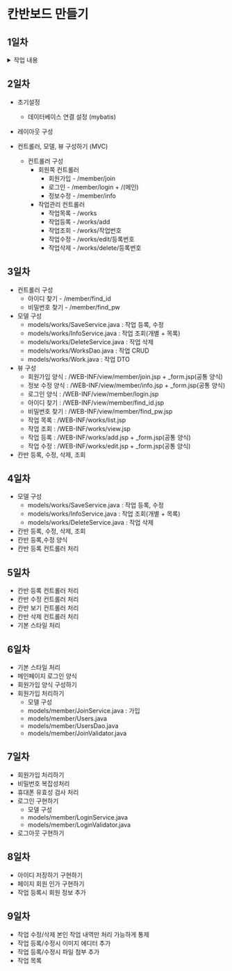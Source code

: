 # 칸반보드 만들기

## 1일차
<details>
    <summary>작업 내용</summary>
    1. 레이아웃 구성<br>
    2. 톰캣 서버 셋팅<br>
</details>

## 2일차

* 초기설정
    - 데이터베이스 연결 설정 (mybatis)

* 레이아웃 구성
* 컨트롤러, 모델, 뷰 구성하기 (MVC)
    - 컨트롤러 구성
      - 회원쪽 컨트롤러
        - 회원가입 - /member/join
        - 로그인 - /member/login + /(메인)
        - 정보수정 - /member/info
      - 작업관리 컨트롤러
        - 작업목록 - /works
        - 작업등록 - /works/add
        - 작업조회 - /works/작업번호
        - 작업수정 - /works/edit/등록번호
        - 작업삭제 - /works/delete/등록번호

## 3일차
* 컨트롤러 구성
  * 아이디 찾기 - /member/find_id
  * 비밀번호 찾기 - /member/find_pw
* 모델 구성
  * models/works/SaveService.java : 작업 등록, 수정
  * models/works/InfoService.java : 작업 조회(개별 + 목록)
  * models/works/DeleteService.java : 작업 삭제
  * models/works/WorksDao.java : 작업 CRUD
  * models/works/Work.java : 작업 DTO
* 뷰 구성
  * 회원가입 양식 : /WEB-INF/view/member/join.jsp + _form.jsp(공통 양식)
  * 정보 수정 양식 : /WEB-INF/view/member/info.jsp + _form.jsp(공통 양식)
  * 로그인 양식 : /WEB-INF/view/member/login.jsp
  * 아이디 찾기 : /WEB-INF/view/member/find_id.jsp
  * 비밀번호 찾기 : /WEB-INF/view/member/find_pw.jsp
  * 작업 목록 : /WEB-INF/works/list.jsp
  * 작업 조회 : /WEB-INF/works/view.jsp
  * 작업 등록 : /WEB-INF/works/add.jsp + _form.jsp(공통 양식)
  * 작업 수정 : /WEB-INF/works/edit.jsp + _form.jsp(공통 양식)
* 칸반 등록, 수정, 삭제, 조회

## 4일차
* 모델 구성
  * models/works/SaveService.java : 작업 등록, 수정
  * models/works/InfoService.java : 작업 조회(개별 + 목록)
  * models/works/DeleteService.java : 작업 삭제
* 칸반 등록, 수정, 삭제, 조회
* 칸반 등록,수정 양식
* 칸반 등록 컨트롤러 처리

## 5일차
* 칸반 등록 컨트롤러 처리
* 칸반 수정 컨트롤러 처리
* 칸반 보기 컨트롤러 처리
* 칸반 삭제 컨트롤러 처리
* 기본 스타일 처리

## 6일차
* 기본 스타일 처리
* 메인페이지 로그인 양식
* 회원가입 양식 구성하기
* 회원가입 처리하기
  * 모델 구성
  * models/member/JoinService.java : 가입
  * models/member/Users.java
  * models/member/UsersDao.java
  * models/member/JoinValidator.java

## 7일차
* 회원가입 처리하기
* 비밀번호 복잡성처리
* 휴대폰 유효성 검사 처리
* 로그인 구현하기
  * 모델 구성
  * models/member/LoginService.java
  * models/member/LoginValidator.java
* 로그아웃 구현하기

## 8일차
* 아이디 저장하기 구현하기
* 페이지 회원 인가 구현하기
* 작업 등록시 회원 정보 추가

## 9일차
* 작업 수정/삭제 본인 작업 내역만 처리 가능하게 통제
* 작업 등록/수정시 이미지 에디터 추가
* 작업 등록/수정시 파일 첨부 추가
* 작업 목록